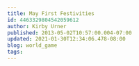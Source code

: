 ```yaml
---
title: May First Festivities
id: 4463329804542059612
author: Kirby Urner
published: 2013-05-02T10:57:00.004-07:00
updated: 2021-01-30T12:34:06.478-08:00
blog: world_game
tags: 
---
```


